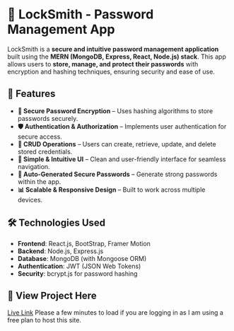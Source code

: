 # 🔑 LockSmith - Password Management App

LockSmith is a **secure and intuitive password management application** built using the **MERN (MongoDB, Express, React, Node.js) stack**. This app allows users to **store, manage, and protect their passwords** with encryption and hashing techniques, ensuring security and ease of use.

## 🚀 Features

- **🔐 Secure Password Encryption** – Uses hashing algorithms to store passwords securely.
- **🛡️ Authentication & Authorization** – Implements user authentication for secure access.
- **📂 CRUD Operations** – Users can create, retrieve, update, and delete stored credentials.
- **🎨 Simple & Intuitive UI** – Clean and user-friendly interface for seamless navigation.
- **🔑 Auto-Generated Secure Passwords** – Generate strong passwords within the app.
- **📊 Scalable & Responsive Design** – Built to work across multiple devices.

## 🛠️ Technologies Used

- **Frontend**: React.js, BootStrap, Framer Motion
- **Backend**: Node.js, Express.js
- **Database**: MongoDB (with Mongoose ORM)
- **Authentication**: JWT (JSON Web Tokens)
- **Security**: bcrypt.js for password hashing

## 📌 View Project Here

[Live Link](https://locksmith.onrender.com/)
Please a few minutes to load if you are logging in as I am using a free plan to host this site.
